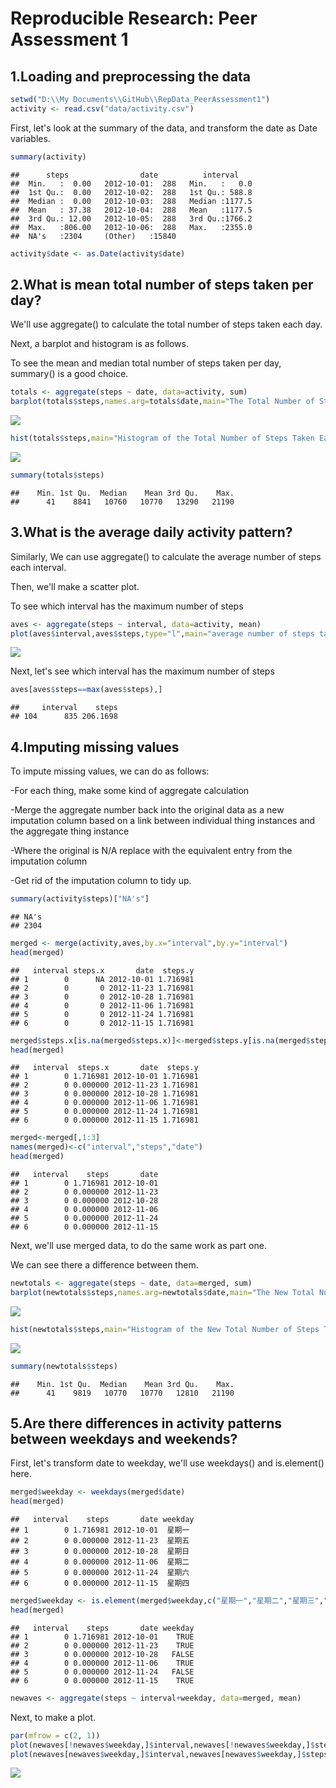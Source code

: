 # Reproducible Research: Peer Assessment 1


## 1.Loading and preprocessing the data

```r
setwd("D:\\My Documents\\GitHub\\RepData_PeerAssessment1")
activity <- read.csv("data/activity.csv")
```
First, let's look at the summary of the data, and transform the date as Date variables.

```r
summary(activity)
```

```
##      steps                date          interval     
##  Min.   :  0.00   2012-10-01:  288   Min.   :   0.0  
##  1st Qu.:  0.00   2012-10-02:  288   1st Qu.: 588.8  
##  Median :  0.00   2012-10-03:  288   Median :1177.5  
##  Mean   : 37.38   2012-10-04:  288   Mean   :1177.5  
##  3rd Qu.: 12.00   2012-10-05:  288   3rd Qu.:1766.2  
##  Max.   :806.00   2012-10-06:  288   Max.   :2355.0  
##  NA's   :2304     (Other)   :15840
```

```r
activity$date <- as.Date(activity$date)
```

## 2.What is mean total number of steps taken per day?
We'll use aggregate() to calculate the total number of steps taken each day.

Next, a barplot and histogram is as follows.

To see the mean and median total number of steps taken per day, summary() is a good choice.

```r
totals <- aggregate(steps ~ date, data=activity, sum)
barplot(totals$steps,names.arg=totals$date,main="The Total Number of Steps Taken Each Day")
```

![](./PA1_template_files/figure-html/unnamed-chunk-3-1.png) 

```r
hist(totals$steps,main="Histogram of the Total Number of Steps Taken Each Day")
```

![](./PA1_template_files/figure-html/unnamed-chunk-3-2.png) 

```r
summary(totals$steps)
```

```
##    Min. 1st Qu.  Median    Mean 3rd Qu.    Max. 
##      41    8841   10760   10770   13290   21190
```

## 3.What is the average daily activity pattern?
Similarly, We can use aggregate() to calculate the average number of steps each interval.

Then, we'll make a scatter plot.

To see which interval has the maximum number of steps

```r
aves <- aggregate(steps ~ interval, data=activity, mean)
plot(aves$interval,aves$steps,type="l",main="average number of steps taken in 5-minute interval",xlab="time interval",ylab="average steps")
```

![](./PA1_template_files/figure-html/unnamed-chunk-4-1.png) 

Next, let's see which interval has the maximum number of steps

```r
aves[aves$steps==max(aves$steps),]
```

```
##     interval    steps
## 104      835 206.1698
```
## 4.Imputing missing values
To impute missing values, we can do as follows:

-For each thing, make some kind of aggregate calculation

-Merge the aggregate number back into the original data as a new imputation column based on a link between individual thing instances and the aggregate thing instance

-Where the original is N/A replace with the equivalent entry from the imputation column

-Get rid of the imputation column to tidy up.

```r
summary(activity$steps)["NA's"]
```

```
## NA's 
## 2304
```

```r
merged <- merge(activity,aves,by.x="interval",by.y="interval")
head(merged)
```

```
##   interval steps.x       date  steps.y
## 1        0      NA 2012-10-01 1.716981
## 2        0       0 2012-11-23 1.716981
## 3        0       0 2012-10-28 1.716981
## 4        0       0 2012-11-06 1.716981
## 5        0       0 2012-11-24 1.716981
## 6        0       0 2012-11-15 1.716981
```

```r
merged$steps.x[is.na(merged$steps.x)]<-merged$steps.y[is.na(merged$steps.x)]
head(merged)
```

```
##   interval  steps.x       date  steps.y
## 1        0 1.716981 2012-10-01 1.716981
## 2        0 0.000000 2012-11-23 1.716981
## 3        0 0.000000 2012-10-28 1.716981
## 4        0 0.000000 2012-11-06 1.716981
## 5        0 0.000000 2012-11-24 1.716981
## 6        0 0.000000 2012-11-15 1.716981
```

```r
merged<-merged[,1:3]
names(merged)<-c("interval","steps","date")
head(merged)
```

```
##   interval    steps       date
## 1        0 1.716981 2012-10-01
## 2        0 0.000000 2012-11-23
## 3        0 0.000000 2012-10-28
## 4        0 0.000000 2012-11-06
## 5        0 0.000000 2012-11-24
## 6        0 0.000000 2012-11-15
```

Next, we'll use merged data, to do the same work as part one.

We can see there a difference between them.

```r
newtotals <- aggregate(steps ~ date, data=merged, sum)
barplot(newtotals$steps,names.arg=newtotals$date,main="The New Total Number of Steps Taken Each Day")
```

![](./PA1_template_files/figure-html/unnamed-chunk-7-1.png) 

```r
hist(newtotals$steps,main="Histogram of the New Total Number of Steps Taken Each Day")
```

![](./PA1_template_files/figure-html/unnamed-chunk-7-2.png) 

```r
summary(newtotals$steps)
```

```
##    Min. 1st Qu.  Median    Mean 3rd Qu.    Max. 
##      41    9819   10770   10770   12810   21190
```
## 5.Are there differences in activity patterns between weekdays and weekends?
First, let's transform date to weekday, we'll use weekdays() and is.element() here.

```r
merged$weekday <- weekdays(merged$date)
head(merged)
```

```
##   interval    steps       date weekday
## 1        0 1.716981 2012-10-01  星期一
## 2        0 0.000000 2012-11-23  星期五
## 3        0 0.000000 2012-10-28  星期日
## 4        0 0.000000 2012-11-06  星期二
## 5        0 0.000000 2012-11-24  星期六
## 6        0 0.000000 2012-11-15  星期四
```

```r
merged$weekday <- is.element(merged$weekday,c("星期一","星期二","星期三","星期四","星期五"))
head(merged)
```

```
##   interval    steps       date weekday
## 1        0 1.716981 2012-10-01    TRUE
## 2        0 0.000000 2012-11-23    TRUE
## 3        0 0.000000 2012-10-28   FALSE
## 4        0 0.000000 2012-11-06    TRUE
## 5        0 0.000000 2012-11-24   FALSE
## 6        0 0.000000 2012-11-15    TRUE
```

```r
newaves <- aggregate(steps ~ interval+weekday, data=merged, mean)
```

Next, to make a plot.

```r
par(mfrow = c(2, 1))
plot(newaves[!newaves$weekday,]$interval,newaves[!newaves$weekday,]$steps,type="l",main="weekend",xlab="",ylab="")
plot(newaves[newaves$weekday,]$interval,newaves[newaves$weekday,]$steps,type="l",main="weekday",xlab="time interval",ylab="Number of steps")
```

![](./PA1_template_files/figure-html/unnamed-chunk-9-1.png) 
